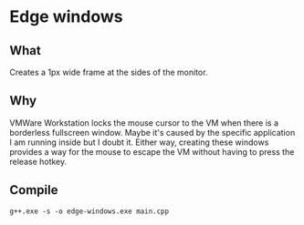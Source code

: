 # Edge windows

## What

Creates a 1px wide frame at the sides of the monitor.

## Why

VMWare Workstation locks the mouse cursor to the VM when there is a borderless fullscreen window. Maybe it's caused by the specific application I am running inside but I doubt it. Either way, creating these windows provides a way for the mouse to escape the VM without having to press the release hotkey.

## Compile

```
g++.exe -s -o edge-windows.exe main.cpp
```
